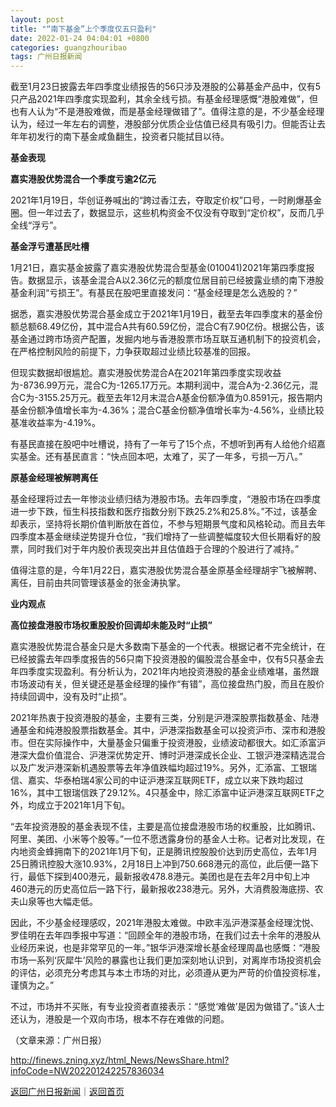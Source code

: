 ```yaml
---
layout: post
title: "“南下基金”上个季度仅五只盈利"
date: 2022-01-24 04:04:01 +0800
categories: guangzhouribao
tags: 广州日报新闻
---
```

<p>截至1月23日披露去年四季度业绩报告的56只涉及港股的公募基金产品中，仅有5只产品2021年四季度实现盈利，其余全线亏损。有基金经理感慨“港股难做”，但也有人认为“不是港股难做，而是基金经理做错了”。值得注意的是，不少基金经理认为，经过一年左右的调整，港股部分优质企业估值已经具有吸引力。但能否让去年年初发行的南下基金咸鱼翻生，投资者只能拭目以待。</p>
 <p><strong>基金表现</strong></p>
 <p><strong>嘉实港股优势混合一个季度亏逾2亿元</strong></p>
 <p>2021年1月19日，华创证券喊出的“跨过香江去，夺取定价权”口号，一时刷爆基金圈。但一年过去了，数据显示，这些机构资金不仅没有夺取到“定价权”，反而几乎全线“浮亏”。</p>
 <p><strong>基金浮亏遭基民吐槽</strong></p>
 <p>1月21日，嘉实基金披露了嘉实港股优势混合型基金(010041)2021年第四季度报告。数据显示，该基金混合A以2.36亿元的额度位居目前已经披露业绩的南下港股基金利润“亏损王”。有基民在股吧里直接发问：“基金经理是怎么选股的？”</p>
 <p>据悉，嘉实港股优势混合基金成立于2021年1月19日，截至去年四季度末的基金份额总额68.49亿份，其中混合A共有60.59亿份，混合C有7.90亿份。根据公告，该基金通过跨市场资产配置，发掘内地与香港股票市场互联互通机制下的投资机会，在严格控制风险的前提下，力争获取超过业绩比较基准的回报。</p>
 <p>但现实数据却很尴尬。嘉实港股优势混合A在2021年第四季度实现收益为-8736.99万元，混合C为-1265.17万元。本期利润中，混合A为-2.36亿元，混合C为-3155.25万元。截至去年12月末混合A基金份额净值为0.8591元，报告期内基金份额净值增长率为-4.36%；混合C基金份额净值增长率为-4.56%，业绩比较基准收益率为-4.19%。</p>
 <p>有基民直接在股吧中吐槽说，持有了一年亏了15个点，不想听到再有人给他介绍嘉实基金。还有基民直言：“快点回本吧，太难了，买了一年多，亏损一万八。”</p>
 <p><strong>原基金经理被解聘离任</strong></p>
 <p>基金经理将过去一年惨淡业绩归结为港股市场。去年四季度，“港股市场在四季度进一步下跌，恒生科技指数和医疗指数分别下跌25.2%和25.8%。”不过，该基金却表示，坚持将长期价值判断放在首位，不参与短期景气度和风格轮动。而且去年四季度本基金继续逆势提升仓位，“我们增持了一些调整幅度较大但长期看好的股票，同时我们对于年内股价表现突出并且估值趋于合理的个股进行了减持。”</p>
 <p>值得注意的是，今年1月22日，嘉实港股优势混合基金原基金经理胡宇飞被解聘、离任，目前由共同管理该基金的张金涛执掌。</p>
 <p><strong>业内观点</strong></p>
 <p><strong>高位接盘港股市场权重股股价回调却未能及时“止损”</strong></p>
 <p>嘉实港股优势混合基金只是大多数南下基金的一个代表。根据记者不完全统计，在已经披露去年四季度报告的56只南下投资港股的偏股混合基金中，仅有5只基金去年四季度实现盈利。有分析认为，2021年内地投资港股的基金业绩难堪，虽然跟市场波动有关，但关键还是基金经理的操作“有错”，高位接盘热门股，而且在股价持续回调中，没有及时“止损”。</p>
 <p>2021年热衷于投资港股的基金，主要有三类，分别是沪港深股票指数基金、陆港通基金和纯港股股票指数基金。其中，沪港深指数基金可以投资沪市、深市和港股市。但在实际操作中，大量基金只偏重于投资港股，业绩波动都很大。如汇添富沪港深大盘价值混合、沪港深优势定开、博时沪港深成长企业、工银沪港深精选混合以及广发沪港深新机遇股票等去年净值跌幅均超过19%。另外，汇添富、工银瑞信、嘉实、华泰柏瑞4家公司的中证沪港深互联网ETF，成立以来下跌均超过16%，其中工银瑞信跌了29.12%。4只基金中，除汇添富中证沪港深互联网ETF之外，均成立于2021年1月下旬。</p>
 <p>“去年投资港股的基金表现不佳，主要是高位接盘港股市场的权重股，比如腾讯、阿里、美团、小米等个股等。”一位不愿透露身份的基金人士称。记者对比发现，在内地资金蜂拥南下的2021年1月下旬，正是腾讯控股股价达到历史高位，去年1月25日腾讯控股大涨10.93%，2月18日上冲到750.668港元的高位，此后便一路下行，最低下探到400港元，最新报收478.8港元。美团也是在去年2月中旬上冲460港元的历史高位后一路下行，最新报收238港元。另外，大消费股海底捞、农夫山泉等也大幅走低。</p>
 <p>因此，不少基金经理感叹，2021年港股太难做。中欧丰泓沪港深基金经理沈悦、罗佳明在去年四季报中写道：“回顾全年的港股市场，在我们过去十余年的港股从业经历来说，也是非常罕见的一年。”银华沪港深增长基金经理周晶也感慨：“港股市场一系列‘灰犀牛’风险的暴露也让我们更加深刻地认识到，对离岸市场投资机会的评估，必须充分考虑其与本土市场的对比，必须遵从更为严苛的价值投资标准，谨慎为之。”</p>
 <p>不过，市场并不买账，有专业投资者直接表示：“感觉‘难做’是因为做错了。”该人士还认为，港股是一个双向市场，根本不存在难做的问题。</p><p class="em_media">（文章来源：广州日报）</p>

<http://finews.zning.xyz/html_News/NewsShare.html?infoCode=NW202201242257836034>

[返回广州日报新闻](//finews.withounder.com/category/guangzhouribao.html)｜[返回首页](//finews.withounder.com/)